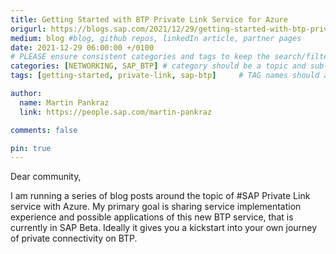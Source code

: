 ```yaml
---
title: Getting Started with BTP Private Link Service for Azure
origurl: https://blogs.sap.com/2021/12/29/getting-started-with-btp-private-link-service-for-azure/
medium: blog #blog, github repos, linkedIn article, partner pages
date: 2021-12-29 06:00:00 +/0100
# PLEASE ensure consistent categories and tags to keep the search/filtering meaningful!
categories: [NETWORKING, SAP_BTP] # category should be a topic and sub-category primary product
tags: [getting-started, private-link, sap-btp]     # TAG names should always be lowercase

author:
  name: Martin Pankraz
  link: https://people.sap.com/martin-pankraz

comments: false

pin: true
---
```


Dear community,

I am running a series of blog posts around the topic of #SAP Private Link service with Azure. My primary goal is sharing service implementation experience and possible applications of this new BTP service, that is currently in SAP Beta. Ideally it gives you a kickstart into your own journey of private connectivity on BTP.
